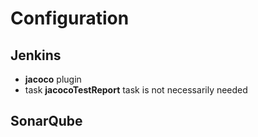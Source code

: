 Configuration
=============

Jenkins
-------
* **jacoco** plugin
* task **jacocoTestReport** task is not necessarily needed


SonarQube
---------
